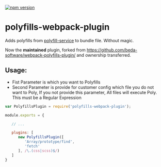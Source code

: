 [![npm version](https://badge.fury.io/js/polyfills-webpack-plugin.svg)](https://badge.fury.io/js/polyfills-webpack-plugin)

# polyfills-webpack-plugin

Adds polyfills from [polyfill-service](https://github.com/Financial-Times/polyfill-service) to bundle file. Without magic.


Now the **maintained** plugin, forked from https://github.com/beda-software/webpack-polyfills-plugin/ and ownership transferred.

## Usage:

* Fist Parameter is which you want to Polyfills
* Second Parameter is provide for customer config which file you do not want to Poly, If you not provide this parameter, All files will execute Poly. This must be a Regular Expression

```javascript
var PolyfillsPlugin = require('polyfills-webpack-plugin');

module.exports = {

   // ...

   plugins: [
      new PolyfillsPlugin([
         'Array/prototype/find',
         'fetch'
      ], /\.(css|scss)$/)
   ]
}
```
